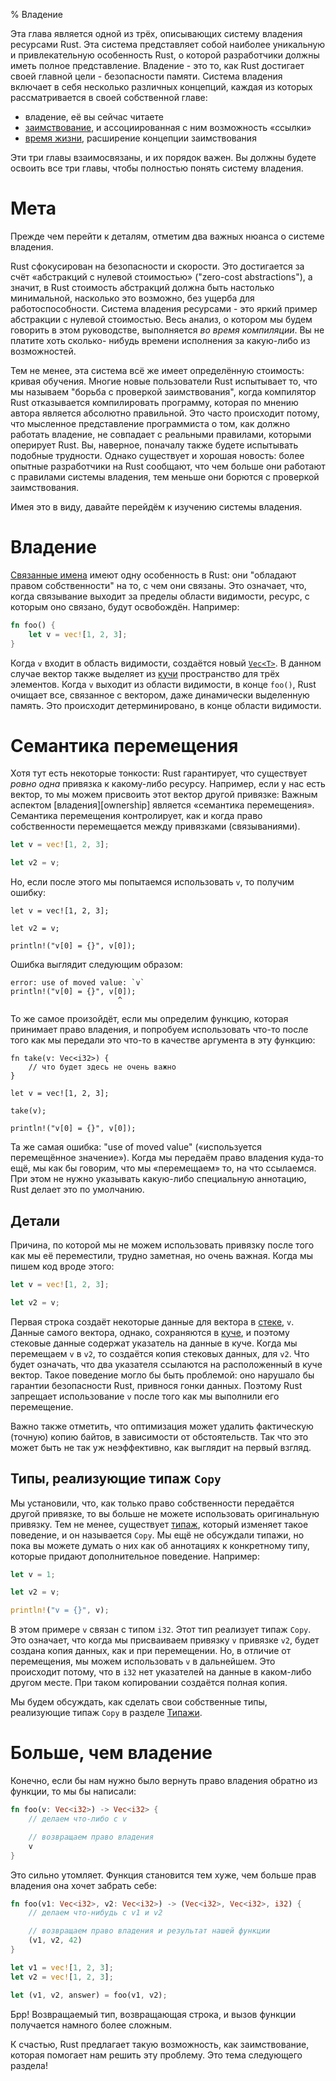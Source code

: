 % Владение

Эта глава является одной из трёх, описывающих систему владения ресурсами Rust.
Эта система представляет собой наиболее уникальную и привлекательную особенность
Rust, о которой разработчики должны иметь полное представление. Владение - это
то, как Rust достигает своей главной цели - безопасности памяти. Система
владения включает в себя несколько различных концепций, каждая из которых
рассматривается в своей собственной главе:

* владение, её вы сейчас читаете
* [заимствование][borrowing], и ассоциированная с ним возможность «ссылки»
* [время жизни][lifetimes], расширение концепции заимствования

Эти три главы взаимосвязаны, и их порядок важен. Вы должны будете освоить все
три главы, чтобы полностью понять систему владения.

[borrowing]: references-and-borrowing.html
[lifetimes]: lifetimes.html

# Мета

Прежде чем перейти к деталям, отметим два важных нюанса о системе владения.

Rust сфокусирован на безопасности и скорости. Это достигается за счёт
«абстракций с нулевой стоимостью» ("zero-cost abstractions"), а значит, в Rust
стоимость абстракций должна быть настолько минимальной, насколько это возможно,
без ущерба для работоспособности. Система владения ресурсами - это яркий пример
абстракции с нулевой стоимостью. Весь анализ, о котором мы будем говорить в этом
руководстве, выполняется _во время компиляции_. Вы не платите хоть сколько-
нибудь времени исполнения за какую-либо из возможностей.

Тем не менее, эта система всё же имеет определённую стоимость: кривая обучения.
Многие новые пользователи Rust испытывает то, что мы называем "борьба с проверкой
заимствования", когда компилятор Rust отказывается компилировать программу,
которая по мнению автора является абсолютно правильной. Это часто происходит
потому, что мысленное представление программиста о том, как должно работать
владение, не совпадает с реальными правилами, которыми оперирует Rust. Вы,
наверное, поначалу также будете испытывать подобные трудности. Однако существует
и хорошая новость: более опытные разработчики на Rust сообщают, что чем больше
они работают с правилами системы владения, тем меньше они борются с проверкой
заимствования.

Имея это в виду, давайте перейдём к изучению системы владения.

# Владение

[Связанные имена][bindings] имеют одну особенность в Rust: они "обладают
правом собственности" на то, с чем они связаны. Это означает, что, когда
связывание выходит за пределы области видимости, ресурс, с которым оно связано,
будут освобождён. Например:

```rust
fn foo() {
    let v = vec![1, 2, 3];
}
```

Когда `v` входит в область видимости, создаётся новый [`Vec<T>`][vect]. В данном
случае вектор также выделяет из [кучи][heap] пространство для трёх элементов.
Когда `v` выходит из области видимости, в конце `foo()`, Rust очищает все,
связанное с вектором, даже динамически выделенную память. Это происходит
детерминировано, в конце области видимости.

[vect]: http://doc.rust-lang.org/std/vec/struct.Vec.html
[heap]: the-stack-and-the-heap.html
[bindings]: variable-bindings.html

<a name="move-semantics"></a>
# Семантика перемещения

Хотя тут есть некоторые тонкости: Rust гарантирует, что существует _ровно одна_
привязка к какому-либо ресурсу. Например, если у нас есть вектор, то мы можем
присвоить этот вектор другой привязке:
Важным аспектом [владения][ownership] является «семантика перемещения».
Семантика перемещения контролирует, как и когда право собственности перемещается
между привязками (связываниями).

```rust
let v = vec![1, 2, 3];

let v2 = v;
```

Но, если после этого мы попытаемся использовать `v`, то получим ошибку:

```rust,ignore
let v = vec![1, 2, 3];

let v2 = v;

println!("v[0] = {}", v[0]);
```

Ошибка выглядит следующим образом:

```text
error: use of moved value: `v`
println!("v[0] = {}", v[0]);
                        ^
```

То же самое произойдёт, если мы определим функцию, которая принимает право
владения, и попробуем использовать что-то после того как мы передали это что-то
в качестве аргумента в эту функцию:

```rust,ignore
fn take(v: Vec<i32>) {
    // что будет здесь не очень важно
}

let v = vec![1, 2, 3];

take(v);

println!("v[0] = {}", v[0]);
```

Та же самая ошибка: "use of moved value" («используется перемещённое значение»).
Когда мы передаём право владения куда-то ещё, мы как бы говорим, что мы
«перемещаем» то, на что ссылаемся. При этом не нужно указывать какую-либо
специальную аннотацию, Rust делает это по умолчанию.

## Детали

Причина, по которой мы не можем использовать привязку после того как мы её
переместили, трудно заметная, но очень важная. Когда мы пишем код вроде этого:

```rust
let v = vec![1, 2, 3];

let v2 = v;
```

Первая строка создаёт некоторые данные для вектора в [стеке][sh], `v`. Данные
самого вектора, однако, сохраняются в [куче][sh], и поэтому стековые данные
содержат указатель на данные в куче. Когда мы перемещаем `v` в `v2`, то
создаётся копия стековых данных, для `v2`. Что будет означать, что два указателя
ссылаются на расположенный в куче вектор. Такое поведение могло бы быть
проблемой: оно нарушало бы гарантии безопасности Rust, привнося гонки данных.
Поэтому Rust запрещает использование `v` после того как мы выполнили его
перемещение.

[sh]: the-stack-and-the-heap.html

Важно также отметить, что оптимизация может удалить фактическую (точную) копию
байтов, в зависимости от обстоятельств. Так что это может быть не так уж
неэффективно, как выглядит на первый взгляд.

## Типы, реализующие типаж `Copy`

Мы установили, что, как только право собственности передаётся другой привязке,
то вы больше не можете использовать оригинальную привязку. Тем не менее,
существует [типаж][traits], который изменяет такое поведение, и он называется
`Copy`. Мы ещё не обсуждали типажи, но пока вы можете думать о них как об
аннотациях к конкретному типу, которые придают дополнительное поведение.
Например:

```rust
let v = 1;

let v2 = v;

println!("v = {}", v);
```

В этом примере `v` связан с типом `i32`. Этот тип реализует типаж `Copy`.
Это означает, что когда мы присваиваем привязку `v` привязке `v2`, будет создана
копия данных, как и при перемещении. Но, в отличие от перемещения, мы 
можем использовать `v` в дальнейшем. Это происходит потому, что в `i32` нет 
указателей на данные в каком-либо другом месте. При таком копировании 
создаётся полная копия.

Мы будем обсуждать, как сделать свои собственные типы, реализующие типаж `Copy`
в разделе [Типажи][traits].

[traits]: traits.html

# Больше, чем владение

Конечно, если бы нам нужно было вернуть право владения обратно из функции, то мы
бы написали:

```rust
fn foo(v: Vec<i32>) -> Vec<i32> {
    // делаем что-либо с v

    // возвращаем право владения
    v
}
```

Это сильно утомляет. Функция становится тем хуже, чем больше прав владения она
хочет забрать себе:

```rust
fn foo(v1: Vec<i32>, v2: Vec<i32>) -> (Vec<i32>, Vec<i32>, i32) {
    // делаем что-нибудь с v1 и v2

    // возвращаем право владения и результат нашей функции
    (v1, v2, 42)
}

let v1 = vec![1, 2, 3];
let v2 = vec![1, 2, 3];

let (v1, v2, answer) = foo(v1, v2);
```

Брр! Возвращаемый тип, возвращающая строка, и вызов функции получается намного 
более сложным.

К счастью, Rust предлагает такую возможность, как заимствование, которая
помогает нам  решить эту проблему. Это тема следующего раздела!











